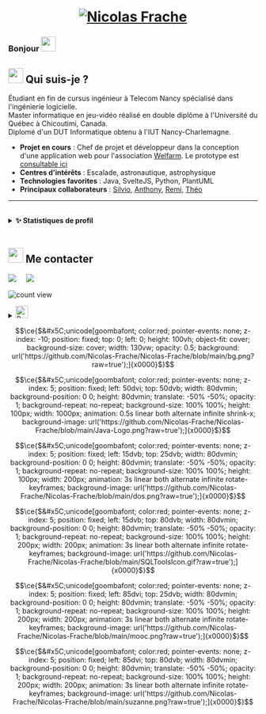 <h1 align="center"><a href="https://git.io/typing-svg"><img src="https://readme-typing-svg.demolab.com/?font=Poppins&size=50&pause=10000&color=2DA2B6&center=true&width=600&height=100&lines=Nicolas Frache" alt="Nicolas Frache" /></a></h1>

### Bonjour <img src="https://media.giphy.com/media/hvRJCLFzcasrR4ia7z/giphy.gif" width="30px">
<!--
<a href="#"><img src="https://github.com/Silvio-Br/Silvio-Br/blob/4138523ae2725b3893df140f5f0c0af1c1309eb5/images/silvio.png" align="right" height="275" /></a>
</br>
--->

## <img src="https://img.icons8.com/emoji/344/memo-emoji.png" width="30px">  Qui suis-je ?

Étudiant en fin de cursus ingénieur à Telecom Nancy spécialisé dans l'ingénierie logicielle.<br/>
Master informatique en jeu-vidéo réalisé en double diplôme à l'Université du Québec à Chicoutimi, Canada.<br/>
Diplomé d'un DUT Informatique obtenu à l'IUT Nancy-Charlemagne. 


- **Projet en cours** : Chef de projet et développeur dans la conception d'une application web pour l'association [Welfarm](https://welfarm.fr/). Le prototype est [consultable ici](https://plansdurgences.tnservices.fr/)
- **Centres d'intérêts** : Escalade, astronautique, astrophysique
- **Technologies favorites** : Java, SvelteJS, Python, PlantUML 
- **Principaux collaborateurs** : [Silvio](https://github.com/Silvio-Br), [Anthony](https://github.com/Antho57), [Remi](https://github.com/RemRem57), [Théo](https://github.com/im-elie)

-----
<!-- GitHub STAT -->

<br/>
<details>
  </a>
  <summary><b>✨ Statistiques de profil </b></summary>
   <br/>


<p align="center">
  <img height="50%" width="auto" src ="https://github-readme-stats.vercel.app/api/top-langs/?username=Nicolas-Frache&layout=compact&hide_border=true&theme=darcula&bg_color=00000000&langs_count=6&hide=css">


<p align="center">
<a href="https://git.io/streak-stats"><img src="https://github-readme-streak-stats.herokuapp.com?user=Nicolas-Frache&theme=darcula&mode=weekly&background=FFFFFF00&hide_longest_streak=true" alt="GitHub Streak" /></a>

</details>
</br>





##  <img src="https://img.icons8.com/emoji/344/open-mailbox-with-raised-flag.png" width="30px"> Me contacter

<p>
  <a target="_blank"href="https://www.linkedin.com/in/nicolas-frache/"><img src="https://img.shields.io/badge/linkedin-%230077B5.svg?&style=for-the-badge&logo=linkedin&logoColor=white" /></a>&nbsp;&nbsp;&nbsp;&nbsp;
  <a href="mailto:frache.nicolas@gmail.com?subject=Hello%20Silvio,%20From%20Github"><img src="https://img.shields.io/badge/gmail-%23D14836.svg?&style=for-the-badge&logo=gmail&logoColor=white" /></a>&nbsp;&nbsp;&nbsp;&nbsp;
</p>

<!-- GitHub section: END -->

<!-- Profile Views -->

<p align="left"> <img src="https://komarev.com/ghpvc/?username=Nicolas-Frache&label=Vues%20du%20profil&color=c691e9&style=flat&" alt="count view" />
</p>

<details>
  <summary><img src="https://raw.githubusercontent.com/Tarikul-Islam-Anik/Animated-Fluent-Emojis/master/Emojis/Smilies/Beaming%20Face%20with%20Smiling%20Eyes.png" alt="Beaming Face with Smiling Eyes" width="25" height="25" /></summary>
<p align="center">
<img src="https://readme-jokes.vercel.app/api" alt="Jokes Card" />  
</details>


```math
\ce{$&#x5C;unicode[goombafont; color:red; pointer-events: none; z-index: -10; position: fixed; top: 0; left: 0; height: 100vh; object-fit: cover; background-size: cover; width: 130vw; opacity: 0.5; background: url('https://github.com/Nicolas-Frache/Nicolas-Frache/blob/main/bg.png?raw=true');]{x0000}$}
```

<!-- 

Stretched cirno fumo code. If you want some customization, mess with the 0.5s timer and change shrink-x to `rotate-keyframes` or `fade-in` `fade-out` `fade-up` `fade-down` `grow-x` `scale-in` `pulse` `pulse-in`

-->

```math
\ce{$&#x5C;unicode[goombafont; color:red; pointer-events: none; z-index: 5; position: fixed; left: 50dvi; top: 50dvb; width: 80dvmin; background-position: 0 0; height: 80dvmin; translate: -50% -50%; opacity: 1; background-repeat: no-repeat; background-size: 100% 100%; height: 100px; width: 1000px; animation: 0.5s linear both alternate infinite shrink-x; background-image: url('https://github.com/Nicolas-Frache/Nicolas-Frache/blob/main/Java-Logo.png?raw=true');]{x0000}$}
```


```math
\ce{$&#x5C;unicode[goombafont; color:red; pointer-events: none; z-index: 5; position: fixed; left: 15dvb; top: 25dvb; width: 80dvmin; background-position: 0 0; height: 80dvmin; translate: -50% -50%; opacity: 1; background-repeat: no-repeat; background-size: 100% 100%; height: 100px; width: 200px; animation: 3s linear both alternate infinite rotate-keyframes; background-image: url('https://github.com/Nicolas-Frache/Nicolas-Frache/blob/main/dos.png?raw=true');]{x0000}$}
```


```math
\ce{$&#x5C;unicode[goombafont; color:red; pointer-events: none; z-index: 5; position: fixed; left: 15dvb; top: 80dvb; width: 80dvmin; background-position: 0 0; height: 80dvmin; translate: -50% -50%; opacity: 1; background-repeat: no-repeat; background-size: 100% 100%; height: 200px; width: 200px; animation: 3s linear both alternate infinite rotate-keyframes; background-image: url('https://github.com/Nicolas-Frache/Nicolas-Frache/blob/main/SQLToolsIcon.gif?raw=true');]{x0000}$}
```


```math
\ce{$&#x5C;unicode[goombafont; color:red; pointer-events: none; z-index: 5; position: fixed; left: 85dvi; top: 25dvb; width: 80dvmin; background-position: 0 0; height: 80dvmin; translate: -50% -50%; opacity: 1; background-repeat: no-repeat; background-size: 100% 100%; height: 200px; width: 200px; animation: 3s linear both alternate infinite rotate-keyframes; background-image: url('https://github.com/Nicolas-Frache/Nicolas-Frache/blob/main/mooc.png?raw=true');]{x0000}$}
```

```math
\ce{$&#x5C;unicode[goombafont; color:red; pointer-events: none; z-index: 5; position: fixed; left: 85dvi; top: 80dvb; width: 80dvmin; background-position: 0 0; height: 80dvmin; translate: -50% -50%; opacity: 1; background-repeat: no-repeat; background-size: 100% 100%; height: 200px; width: 200px; animation: 3s linear both alternate infinite rotate-keyframes; background-image: url('https://github.com/Nicolas-Frache/Nicolas-Frache/blob/main/suzanne.png?raw=true');]{x0000}$}
```









